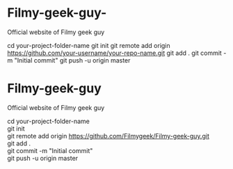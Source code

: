 # Filmy-geek-guy-
Official website of Filmy geek guy 

cd your-project-folder-name
git init
git remote add origin https://github.com/your-username/your-repo-name.git
git add .
git commit -m "Initial commit"
git push -u origin master

# Filmy-geek-guy

Official website of Filmy geek guy

cd your-project-folder-name  
git init  
git remote add origin https://github.com/Filmygeek/Filmy-geek-guy.git  
git add .  
git commit -m "Initial commit"  
git push -u origin master
